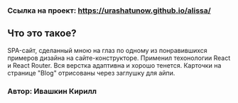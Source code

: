 ### Ссылка на проект: https://urashatunow.github.io/alissa/

## Что это такое?
 SPA-сайт, сделанный мною на глаз по одному из понравившихся примеров дизайна на сайте-конструкторе.
 Применил техонологии React и React Router. 
 Вся верстка адаптивна и хорошо тенется. 
 Карточки на странице "Blog" отрисованы через заглушку для айпи.

### Автор: Ивашкин Кирилл
